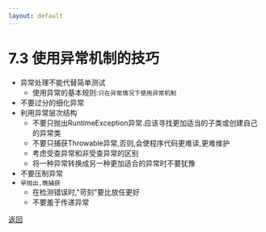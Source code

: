 ```yaml
---
layout: default
---
```


# 7.3 使用异常机制的技巧  
* 异常处理不能代替简单测试  
    * 使用异常的基本规则:`只在异常情况下使用异常机制`  
* 不要过分的细化异常  
* 利用异常层次结构  
    * 不要只抛出RuntimeException异常.应该寻找更加适当的子类或创建自己的异常类  
    * 不要只捕获Throwable异常,否则,会使程序代码更难读,更难维护
    * 考虑受查异常和非受查异常的区别  
    * 将一种异常转换成另一种更加适合的异常时不要犹豫    
* 不要压制异常  
* `早抛出,晚捕获`  
    * 在检测错误时,"苛刻"要比放任更好  
    * 不要羞于传递异常  

[返回](/index.md)
